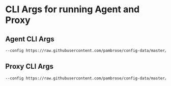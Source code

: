 # CLI Args for running Agent and Proxy

## Agent CLI Args
```bash
--config https://raw.githubusercontent.com/pambrose/config-data/master/prometheus-proxy/agent.conf --metrics --admin
```

## Proxy CLI Args
```bash
--config https://raw.githubusercontent.com/pambrose/config-data/master/prometheus-proxy/proxy.conf --metrics --admin
```
